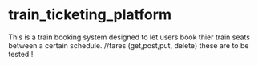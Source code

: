 # train_ticketing_platform
This is a train booking system designed to let users book thier train seats between a certain schedule.
//fares (get,post,put, delete) these are to be tested!!